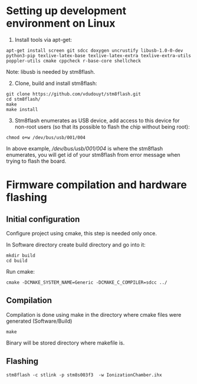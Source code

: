 # Setting up development environment on Linux

1.  Install tools via apt-get:

```console
apt-get install screen git sdcc doxygen uncrustify libusb-1.0-0-dev python3-pip texlive-latex-base texlive-latex-extra texlive-extra-utils poppler-utils cmake cppcheck r-base-core shellcheck
```
Note: libusb is needed by stm8flash.

2. Clone, build and install stm8flash:

```console
git clone https://github.com/vdudouyt/stm8flash.git
cd stm8flash/
make
make install
```

3. Stm8flash enumerates as USB device, add access to this device for non-root users (so that its possible to flash the chip without being root):

```console
chmod o+w /dev/bus/usb/001/004
```

In above example, _/dev/bus/usb/001/004_ is where the stm8flash enumerates, you will get id of your stm8flash from error message when trying to flash the board.

# Firmware compilation and hardware flashing

## Initial configuration

Configure project using cmake, this step is needed only once.

In Software directory create build directory and go into it:

```
mkdir build
cd build
```

Run cmake:

```
cmake -DCMAKE_SYSTEM_NAME=Generic -DCMAKE_C_COMPILER=sdcc ../
```

## Compilation

Compilation is done using make in the directory where cmake files were generated (Software/Build)

```
make
```

Binary will be stored directory where makefile is.

## Flashing

```
stm8flash -c stlink -p stm8s003f3  -w IonizationChamber.ihx
```
